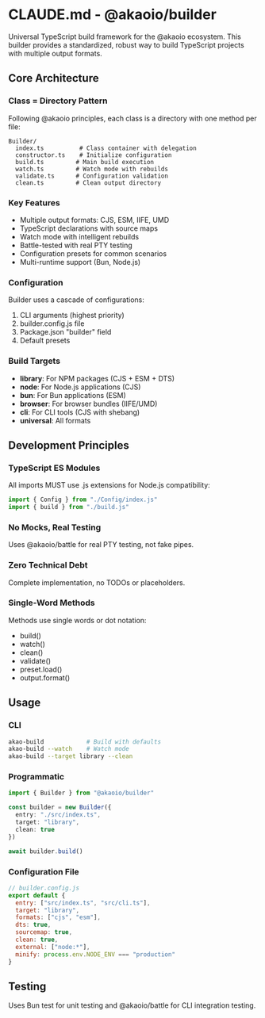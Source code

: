 # CLAUDE.md - @akaoio/builder

Universal TypeScript build framework for the @akaoio ecosystem. This builder provides a standardized, robust way to build TypeScript projects with multiple output formats.

## Core Architecture

### Class = Directory Pattern
Following @akaoio principles, each class is a directory with one method per file:

```
Builder/
  index.ts          # Class container with delegation
  constructor.ts    # Initialize configuration
  build.ts         # Main build execution
  watch.ts         # Watch mode with rebuilds
  validate.ts      # Configuration validation
  clean.ts         # Clean output directory
```

### Key Features
- Multiple output formats: CJS, ESM, IIFE, UMD
- TypeScript declarations with source maps
- Watch mode with intelligent rebuilds
- Battle-tested with real PTY testing
- Configuration presets for common scenarios
- Multi-runtime support (Bun, Node.js)

### Configuration
Builder uses a cascade of configurations:
1. CLI arguments (highest priority)
2. builder.config.js file
3. Package.json "builder" field
4. Default presets

### Build Targets
- **library**: For NPM packages (CJS + ESM + DTS)
- **node**: For Node.js applications (CJS)
- **bun**: For Bun applications (ESM)
- **browser**: For browser bundles (IIFE/UMD)
- **cli**: For CLI tools (CJS with shebang)
- **universal**: All formats

## Development Principles

### TypeScript ES Modules
All imports MUST use .js extensions for Node.js compatibility:
```typescript
import { Config } from "./Config/index.js"
import { build } from "./build.js"
```

### No Mocks, Real Testing
Uses @akaoio/battle for real PTY testing, not fake pipes.

### Zero Technical Debt
Complete implementation, no TODOs or placeholders.

### Single-Word Methods
Methods use single words or dot notation:
- build()
- watch()
- clean()
- validate()
- preset.load()
- output.format()

## Usage

### CLI
```bash
akao-build            # Build with defaults
akao-build --watch    # Watch mode
akao-build --target library --clean
```

### Programmatic
```typescript
import { Builder } from "@akaoio/builder"

const builder = new Builder({
  entry: "./src/index.ts",
  target: "library",
  clean: true
})

await builder.build()
```

### Configuration File
```javascript
// builder.config.js
export default {
  entry: ["src/index.ts", "src/cli.ts"],
  target: "library",
  formats: ["cjs", "esm"],
  dts: true,
  sourcemap: true,
  clean: true,
  external: ["node:*"],
  minify: process.env.NODE_ENV === "production"
}
```

## Testing
Uses Bun test for unit testing and @akaoio/battle for CLI integration testing.